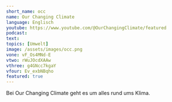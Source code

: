 ```yaml
---
short_name: occ
name: Our Changing Climate
language: Englisch
youtube: https://www.youtube.com/@OurChangingClimate/featured
podcast:
text:
topics: [Umwelt]
image: /assets/images/occ.png
vone: vF_Os4MNd-E
vtwo: rWuJOcdXAAw
vthree: g4GNcc7kgaY
vfour: Ev_exbNBqho
featured: true
---
```

Bei Our Changing Climate geht es um alles rund ums Klima.
